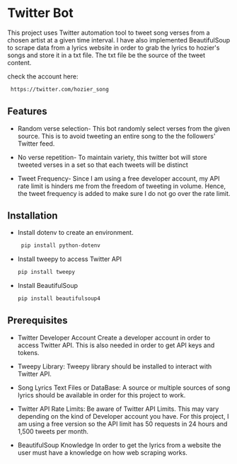 # Twitter Bot
This project uses Twitter automation tool to tweet song verses from a chosen artist at a given time interval. 
I have also implemented BeautifulSoup to scrape data from a lyrics website in order to grab the lyrics to hozier's songs and store it in a txt file. The txt file be the source of the tweet content.

check the account here:
```bash
 https://twitter.com/hozier_song
```
## Features
- Random verse selection- This bot randomly select verses from the given source. This is to avoid tweeting an entire song to the the followers' Twitter feed.
  
- No verse repetition- To maintain variety, this twitter bot will store tweeted verses in a set so that each tweets will be distinct
  
- Tweet Frequency-  Since I am using a free developer account, my API rate limit is hinders me from the freedom of tweeting in volume. Hence, the tweet frequency is added to make sure I do not go over the rate limit.
  
## Installation
- Install dotenv to create an environment.
  ```bash
   pip install python-dotenv
  ```

- Install tweepy to access Twitter API
  ```bash
  pip install tweepy
  ```
  
- Install BeautifulSoup
  ```bash
  pip install beautifulsoup4
  ```

## Prerequisites
- Twitter Developer Account
  Create a developer account in order to access Twitter API. This is also needed in order to get API keys and tokens.

- Tweepy Library:
   Tweepy library should be installed to interact with Twitter API.
  
- Song Lyrics Text Files or DataBase:
    A source or multiple sources of song lyrics should be available in order for this project to work.
  
- Twitter API Rate Limits:
   Be aware of Twitter API Limits. This may vary depending on the kind of Developer account you      have. For this project, I am using a free version so the API limit has 50 requests in 24 hours and 1,500 tweets per month.

- BeautifulSoup Knowledge
  In order to get the lyrics from a website the user must have a knowledge on how web scraping works.



